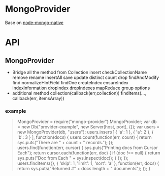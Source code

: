 # MongoProvider

Base on [node-mongo-native](https://github.com/christkv/node-mongodb-native)

# API

## MongoProvider

* Bridge all the method from Collection
    insert
    checkCollectionName
    remove
    rename
    insertAll
    save
    update
    distinct
    count
    drop
    findAndModify
    find
    normalizeHintField
    findOne
    createIndex
    ensureIndex
    indexInformation
    dropIndex
    dropIndexes
    mapReduce
    group
    options
* additional method
    collection(callback(err,collection))
    findItems(..., callback(err, itemsArray))
### example

> MongoProvider = require("mongo-provider").MongoProvider;
> var db = new Db("provider-example", new Server(host, port), {});
> var users = new MongoProvider(db, "users");
> users.insert([ { 'a': 1 }, { 'a': 2 }, { 'b': 3 } ], function(docs) {
>   users.count(function(err, count) {
>     return sys.puts("There are " + count + " records.");
>   });
>   users.find(function(err, cursor) {
>     sys.puts("Printing docs from Cursor Each");
>     return cursor.each(function(err, doc) {
>       if (doc !== null) {
>         return sys.puts("Doc from Each " + sys.inspect(doc));
>       }
>     });
>   });
>   users.findItems({}, { 'skip': 1, 'limit': 1, 'sort': 'a' }, function(err, docs) {
>     return sys.puts("Returned #" + docs.length + " documents");
>   });
> }
